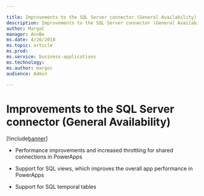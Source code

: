 ```yaml
---

title: Improvements to the SQL Server connector (General Availability)
description: Improvements to the SQL Server connector (General Availability)
author: MargoC
manager: AnnBe
ms.date: 4/26/2018
ms.topic: article
ms.prod: 
ms.service: business-applications
ms.technology: 
ms.author: margoc
audience: Admin

---
```

#  Improvements to the SQL Server connector (General Availability)


[!include[banner](../../../includes/banner.md)]

-   Performance improvements and increased throttling for shared connections in
    PowerApps

-   Support for SQL views, which improves the overall app performance in
    PowerApps

-   Support for SQL temporal tables
